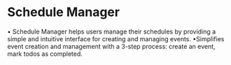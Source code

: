 # Schedule Manager

• Schedule Manager helps users manage their schedules by providing a simple and intuitive interface for creating and managing events.
•Simplifies event creation and management with a 3-step process: create an event, mark todos as completed.

